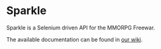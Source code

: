 # Sparkle
Sparkle is a Selenium driven API for the MMORPG Freewar.

The available documentation can be found in [our wiki](https://github.com/ZabuzaW/Sparkle/wiki).
